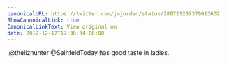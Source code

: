 ```yaml
---
canonicalURL: https://twitter.com/jmjordan/status/280728207379013632
ShowCanonicalLink: true
CanonicalLinkText: View original on
date: 2012-12-17T17:36:34+00:00
---
```

.@thelizhunter @SeinfeldToday has good taste in ladies.